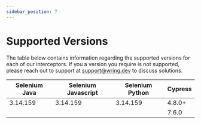 ```yaml
---
sidebar_position: 7
---
```


# Supported Versions

The table below contains information regarding the supported versions for each of our interceptors. If you a version you require is not supported, please reach out to support at support@wring.dev to discuss solutions.

| Selenium Java | Selenium Javascript | Selenium Python | Cypress 
| --------------- | --------------- | --------------- | --------------- | 
| 3.14.159 | 3.14.159 | 3.14.159 | 4.8.0+ 
| | | |7.6.0|  

